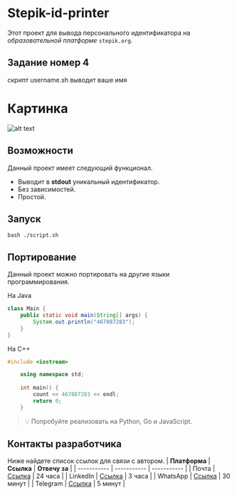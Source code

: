# **Stepik-id-printer**
Этот проект для вывода персонального идентификатора на *образовательной платформе* ```stepik.org```.
## **Задание номер 4**
скрипт username.sh выводит ваше имя
# Картинка 
![alt text](https://ucarecdn.com/02b8ff49-8f2b-4ce9-be84-7d4bdc6b9b67/)
## **Возможности**
Данный проект имеет следующий функционал.   
* Выводит в **stdout** уникальный идентификатор.   
* Без зависимостей.   
* Простой.   
## **Запуск**
	bash ./script.sh
## **Портирование**
Данный проект можно портировать на другие языки программирования.  

На Java
```Java
class Main {
    public static void main(String[] args) {
        System.out.println("467887283");
    }
}
```
На C++
```C++
#include <iostream>

    using namespace std;
    
	int main() {
	    count << 467887283 << endl;
	    return 0;
	}
```
> 💡 Попробуйте реализовать на Python, Go и JavaScript.
## **Контакты разработчика**
Ниже найдете список ссылок для связи с автором.
| **Платформа** | **Ссылка**                                       | **Отвечу за** |
| -----------   | -----------                                      | -----------   |
| Почта         | [Ссылка](https://github.com/Birzhan-OSS/jusan-git) | 24 часа       |
| LinkedIn      | [Ссылка](https://github.com/Birzhan-OSS/jusan-git) | 3 часа        |
| WhatsApp      | [Ссылка](https://github.com/Birzhan-OSS/jusan-git) | 30 минут      |
| Telegram      | [Ссылка](https://github.com/Birzhan-OSS/jusan-git) | 5 минут       |
